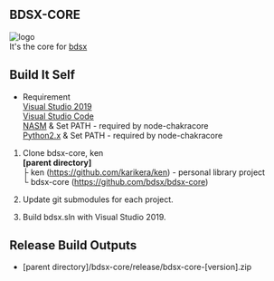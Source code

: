 ## BDSX-CORE
![logo](icon.png)  
It's the core for [bdsx](https://github.com/bdsx/bdsx)

## Build It Self
* Requirement  
[Visual Studio 2019](https://visualstudio.microsoft.com/)  
[Visual Studio Code](https://code.visualstudio.com/)  
[NASM](https://www.nasm.us/) & Set PATH - required by node-chakracore  
[Python2.x](https://www.python.org/downloads/release/python-2718/) & Set PATH - required by node-chakracore  

1. Clone bdsx-core, ken  
**[parent directory]**  
├ ken (https://github.com/karikera/ken) - personal library project  
└ bdsx-core (https://github.com/bdsx/bdsx-core)  

2. Update git submodules for each project.

3. Build bdsx.sln with Visual Studio 2019.

## Release Build Outputs
* [parent directory]/bdsx-core/release/bdsx-core-[version].zip